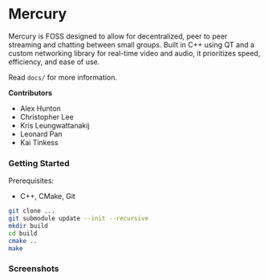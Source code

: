 # Mercury

Mercury is FOSS designed to allow for decentralized, peer to peer streaming and chatting between small groups. Built in C++ using QT and a custom networking library for real-time video and audio, it prioritizes speed, efficiency, and ease of use.

Read `docs/` for more information.

**Contributors**
- Alex Hunton
- Christopher Lee
- Kris Leungwattanakij
- Leonard Pan
- Kai Tinkess

### Getting Started
Prerequisites:
* C++, CMake, Git

```bash
git clone ...
git submodule update --init --recursive
mkdir build
cd build
cmake ..
make
```

### Screenshots
